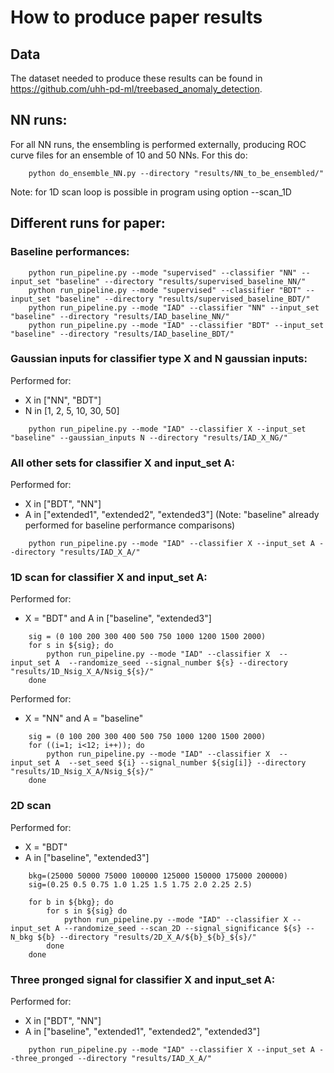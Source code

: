 # How to produce paper results

## Data

The dataset needed to produce these results can be found in https://github.com/uhh-pd-ml/treebased_anomaly_detection. 

## NN runs:

For all NN runs, the ensembling is performed externally, producing ROC curve files for an ensemble of 10 and 50 NNs. For this do: 

```
    python do_ensemble_NN.py --directory "results/NN_to_be_ensembled/"
```

Note: for 1D scan loop is possible in program using option --scan_1D

## Different runs for paper:

### Baseline performances:

```
    python run_pipeline.py --mode "supervised" --classifier "NN" --input_set "baseline" --directory "results/supervised_baseline_NN/"
    python run_pipeline.py --mode "supervised" --classifier "BDT" --input_set "baseline" --directory "results/supervised_baseline_BDT/"
    python run_pipeline.py --mode "IAD" --classifier "NN" --input_set "baseline" --directory "results/IAD_baseline_NN/"
    python run_pipeline.py --mode "IAD" --classifier "BDT" --input_set "baseline" --directory "results/IAD_baseline_BDT/"
```

### Gaussian inputs for classifier type X and N gaussian inputs:

Performed for:
- X in ["NN", "BDT"]
- N in [1, 2, 5, 10, 30, 50]

```
    python run_pipeline.py --mode "IAD" --classifier X --input_set "baseline" --gaussian_inputs N --directory "results/IAD_X_NG/" 
```

### All other sets for classifier X and input_set A:

Performed for:
- X in ["BDT", "NN"]
- A in ["extended1", "extended2", "extended3"] (Note: "baseline" already performed for baseline performance comparisons)

```
    python run_pipeline.py --mode "IAD" --classifier X --input_set A --directory "results/IAD_X_A/" 
```

### 1D scan for classifier X and input_set A:

Performed for:
- X = "BDT" and A in ["baseline", "extended3"]

```
    sig = (0 100 200 300 400 500 750 1000 1200 1500 2000)
    for s in ${sig}; do
        python run_pipeline.py --mode "IAD" --classifier X  --input_set A  --randomize_seed --signal_number ${s} --directory "results/1D_Nsig_X_A/Nsig_${s}/"
    done
```

Performed for: 
- X = "NN" and A = "baseline"
```
    sig = (0 100 200 300 400 500 750 1000 1200 1500 2000)
    for ((i=1; i<12; i++)); do
        python run_pipeline.py --mode "IAD" --classifier X  --input_set A  --set_seed ${i} --signal_number ${sig[i]} --directory "results/1D_Nsig_X_A/Nsig_${s}/"
    done
```


### 2D scan

Performed for:
- X = "BDT"
- A in ["baseline", "extended3"]

```
    bkg=(25000 50000 75000 100000 125000 150000 175000 200000)
    sig=(0.25 0.5 0.75 1.0 1.25 1.5 1.75 2.0 2.25 2.5)

    for b in ${bkg}; do
        for s in ${sig} do
            python run_pipeline.py --mode "IAD" --classifier X --input_set A --randomize_seed --scan_2D --signal_significance ${s} --N_bkg ${b} --directory "results/2D_X_A/${b}_${b}_${s}/"
        done
    done
```

### Three pronged signal for classifier X and input_set A:

Performed for:
- X in ["BDT", "NN"]
- A in ["baseline", "extended1", "extended2", "extended3"]

```
    python run_pipeline.py --mode "IAD" --classifier X --input_set A --three_pronged --directory "results/IAD_X_A/" 
```